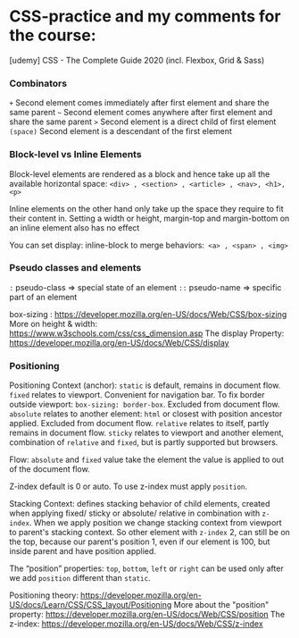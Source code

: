 # CSS-practice and my comments for the course:
[udemy] CSS - The Complete Guide 2020 (incl. Flexbox, Grid &amp; Sass)

### Combinators
`+` Second element comes immediately after first element and share the same parent
`~` Second element comes anywhere after first element and share the same parent
`>` Second element is a direct child of first element
` (space)` Second element is a descendant of the first element

### Block-level vs Inline Elements
Block-level elements are rendered as a block and hence take up all the available horizontal space: `<div> , <section> , <article> , <nav>, <h1>, <p>`

Inline elements on the other hand only take up the space they require to fit their content in. Setting a width  or height, margin-top  and margin-bottom  on an inline element also has no effect

You can set display: inline-block  to merge behaviors:` <a> , <span> , <img>`

### Pseudo classes and elements
`:` pseudo-class => special state of an element
`::` pseudo-name => specific part of an element

box-sizing : https://developer.mozilla.org/en-US/docs/Web/CSS/box-sizing
More on height & width: https://www.w3schools.com/css/css_dimension.asp
The display  Property: https://developer.mozilla.org/en-US/docs/Web/CSS/display

### Positioning
Positioning Context (anchor):
`static` is default, remains in document flow.
`fixed` relates to viewport. Convenient for navigation bar. To fix border outside viewport: `box-sizing: border-box`. Excluded from document flow.
`absolute` relates to  another element: `html` or closest with position ancestor applied. Excluded from document flow.
`relative` relates to itself, partly remains in document flow.
`sticky` relates to viewport and another element, combination of `relative` and `fixed`, but is partly supported but browsers.

Flow: `absolute` and `fixed` value take the element the value is applied to out of the document flow.

Z-index default is 0 or auto. To use z-index must apply `position`.

Stacking Context: defines stacking behavior of child elements, created when applying fixed/ sticky or absolute/ relative in combination with `z-index`. When we apply position we change stacking context from viewport to parent's stacking context. So other element with `z-index` 2, can still be on the top, because our parent's position 1, even if our element is 100, but inside parent and have position applied.

The “position” properties: `top`,  `bottom`,  `left`  or `right` can be used only after we add `position` different than `static`. 

Positioning theory: https://developer.mozilla.org/en-US/docs/Learn/CSS/CSS_layout/Positioning
More about the "position" property: https://developer.mozilla.org/en-US/docs/Web/CSS/position
The z-index: https://developer.mozilla.org/en-US/docs/Web/CSS/z-index